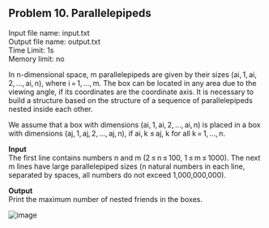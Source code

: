 ## Problem 10. Parallelepipeds
Input file name: input.txt\
Output file name: output.txt\
Time Limit: 1s\
Memory limit: no

In n-dimensional space, m parallelepipeds are given by their sizes (ai, 1, ai, 2, …, ai, n), where i = 1, …, m. The box can be located in any area due to the viewing angle, if its coordinates are the coordinate axis. It is necessary to build a structure based on the structure of a sequence of parallelepipeds nested inside each other.

We assume that a box with dimensions (ai, 1, ai, 2, …, ai, n) is placed in a box with dimensions (aj, 1, aj, 2, …, aj, n), if ai, k ≤ aj, k for all k = 1, …, n.

**Input**\
The first line contains numbers n and m (2 ≤ n ≤ 100, 1 ≤ m ≤ 1000). The next m lines have large parallelepiped sizes (n natural numbers in each line, separated by spaces, all numbers do not exceed 1,000,000,000).

**Output**\
Print the maximum number of nested friends in the boxes.


![image](https://user-images.githubusercontent.com/60915234/193080916-33f4c3b6-8946-485c-b886-570c9b1cdea9.png)

